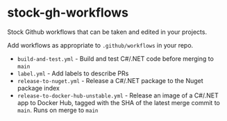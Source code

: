 # stock-gh-workflows
Stock Github workflows that can be taken and edited in your projects.

Add workflows as appropriate to `.github/workflows` in your repo.

* `build-and-test.yml` - Build and test C#/.NET code before merging to `main`
* `label.yml` - Add labels to describe PRs
* `release-to-nuget.yml` - Release a C#/.NET package to the Nuget package index
* `release-to-docker-hub-unstable.yml` - Release an image of a C#/.NET app to Docker Hub, tagged with the SHA of the latest merge commit to `main`. Runs on merge to `main`
